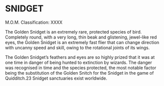 # SNIDGET  
M.O.M. Classification: XXXX  
  
The Golden Snidget is an extremely rare, protected species of bird. Completely round, with a very long, thin beak and glistening, jewel-like red eyes, the Golden Snidget is an extremely fast flier that can change direction with uncanny speed and skill, owing to the rotational joints of its wings.  
  
The Golden Snidget’s feathers and eyes are so highly prized that it was at one time in danger of being hunted to extinction by wizards. The danger was recognised in time and the species protected, the most notable factor being the substitution of the Golden Snitch for the Snidget in the game of Quidditch.23 Snidget sanctuaries exist worldwide.  
  
